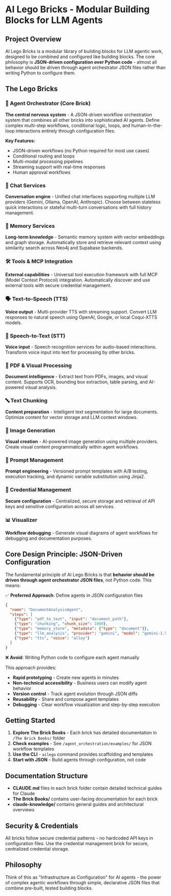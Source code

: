 # AI Lego Bricks - Modular Building Blocks for LLM Agents

## Project Overview
AI Lego Bricks is a modular library of building blocks for LLM agentic work, designed to be combined and configured like building blocks. The core philosophy is **JSON-driven configuration over Python code** - almost all behavior should be driven through agent orchestrator JSON files rather than writing Python to configure them.

## The Lego Bricks

### 🎯 Agent Orchestrator (Core Brick)
**The central nervous system** - A JSON-driven workflow orchestration system that combines all other bricks into sophisticated AI agents. Define complex multi-step workflows, conditional logic, loops, and human-in-the-loop interactions entirely through configuration files.

**Key Features:**
- JSON-driven workflows (no Python required for most use cases)
- Conditional routing and loops
- Multi-modal processing pipelines
- Streaming support with real-time responses
- Human approval workflows

### 💬 Chat Services
**Conversation engine** - Unified chat interfaces supporting multiple LLM providers (Gemini, Ollama, OpenAI, Anthropic). Choose between stateless quick interactions or stateful multi-turn conversations with full history management.

### 🧠 Memory Services  
**Long-term knowledge** - Semantic memory system with vector embeddings and graph storage. Automatically store and retrieve relevant context using similarity search across Neo4j and Supabase backends.

### 🛠️ Tools & MCP Integration
**External capabilities** - Universal tool execution framework with full MCP (Model Context Protocol) integration. Automatically discover and use external tools with secure credential management.

### 🗣️ Text-to-Speech (TTS)
**Voice output** - Multi-provider TTS with streaming support. Convert LLM responses to natural speech using OpenAI, Google, or local Coqui-XTTS models.

### 🎤 Speech-to-Text (STT)
**Voice input** - Speech recognition services for audio-based interactions. Transform voice input into text for processing by other bricks.

### 📄 PDF & Visual Processing
**Document intelligence** - Extract text from PDFs, images, and visual content. Supports OCR, bounding box extraction, table parsing, and AI-powered visual analysis.

### 🔤 Text Chunking
**Content preparation** - Intelligent text segmentation for large documents. Optimize content for vector storage and LLM context windows.

### 🎨 Image Generation
**Visual creation** - AI-powered image generation using multiple providers. Create visual content programmatically within agent workflows.

### 📝 Prompt Management
**Prompt engineering** - Versioned prompt templates with A/B testing, execution tracking, and dynamic variable substitution using Jinja2.

### 🔐 Credential Management
**Secure configuration** - Centralized, secure storage and retrieval of API keys and sensitive configuration across all services.

### 📊 Visualizer
**Workflow debugging** - Generate visual diagrams of agent workflows for debugging and documentation purposes.

## Core Design Principle: JSON-Driven Configuration

The fundamental principle of AI Lego Bricks is that **behavior should be driven through agent orchestrator JSON files**, not Python code. This means:

✅ **Preferred Approach**: Define agents in JSON configuration files
```json
{
  "name": "DocumentAnalysisAgent",
  "steps": [
    {"type": "pdf_to_text", "input": "document_path"},
    {"type": "chunking", "chunk_size": 1000},
    {"type": "memory_store", "metadata": {"type": "document"}},
    {"type": "llm_analysis", "provider": "gemini", "model": "gemini-1.5-flash"},
    {"type": "tts", "voice": "alloy"}
  ]
}
```

❌ **Avoid**: Writing Python code to configure each agent manually

This approach provides:
- **Rapid prototyping** - Create new agents in minutes
- **Non-technical accessibility** - Business users can modify agent behavior  
- **Version control** - Track agent evolution through JSON diffs
- **Reusability** - Share and compose agent templates
- **Debugging** - Clear workflow visualization and step-by-step execution

## Getting Started

1. **Explore The Brick Books** - Each brick has detailed documentation in `/The Brick Books/` folder
2. **Check examples** - See `/agent_orchestration/examples/` for JSON workflow templates
3. **Use the CLI** - `ailego` command provides scaffolding and templates
4. **Start with JSON** - Build agents through configuration, not code

## Documentation Structure

- **CLAUDE.md** files in each brick folder contain detailed technical guides for Claude
- **The Brick Books/** contains user-facing documentation for each brick
- **claude-knowledge/** contains general guides and architectural overviews

## Security & Credentials

All bricks follow secure credential patterns - no hardcoded API keys in configuration files. Use the credential management brick for secure, centralized credential storage.

## Philosophy

Think of this as "Infrastructure as Configuration" for AI agents - the power of complex agentic workflows through simple, declarative JSON files that combine pre-built, tested building blocks.